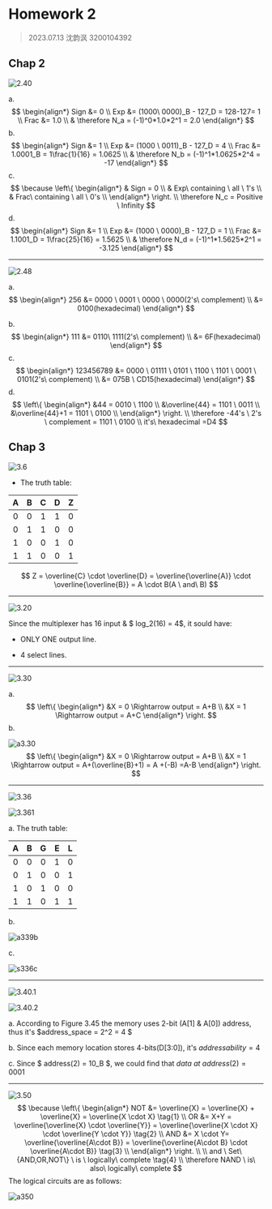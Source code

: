 # Homework 2

> 2023.07.13 沈韵沨 3200104392

## Chap 2

![2.40](/Users/shen/Desktop/2.40.png)

a.
$$
\begin{align*}
Sign &= 0 \\
Exp &= (1000\ 0000)_B - 127_D = 128-127= 1 \\
Frac &= 1.0 \\
& \therefore N_a = (-1)^0*1.0*2^1 = 2.0
\end{align*}
$$
b.
$$
\begin{align*}
Sign &= 1 \\
Exp &= (1000 \ 0011)_B - 127_D = 4 \\
Frac &= 1.0001_B = 1\frac{1}{16} = 1.0625 \\
& \therefore N_b = (-1)^1*1.0625*2^4 = -17
\end{align*}
$$
c.
$$
\because 
\left\{
\begin{align*}
& Sign = 0 \\
& Exp\ containing \ all \ 1's \\
& Frac\ containing \ all \ 0's \\
\end{align*}
\right. \\
\therefore N_c = Positive \ Infinity
$$
d.
$$
\begin{align*}
Sign &= 1 \\
Exp &= (1000 \ 0000)_B - 127_D = 1 \\
Frac &= 1.1001_D = 1\frac{25}{16} = 1.5625 \\
& \therefore N_d = (-1)^1*1.5625*2^1 = -3.125
\end{align*}
$$

---

![2.48](/Users/shen/Desktop/2.48.png)

a.
$$
\begin{align*}
256 &= 0000 \ 0001 \ 0000 \ 0000(2's\ complement) \\
&= 0100(hexadecimal)
\end{align*}
$$


b.
$$
\begin{align*}
111 &= 0110\ 1111(2's\ complement) \\
&= 6F(hexadecimal)
\end{align*}
$$
c.
$$
\begin{align*}
123456789 &= 0000 \ 01111 \ 0101 \ 1100 \ 1101 \ 0001 \ 0101(2's\ complement) \\
&= 075B \ CD15(hexadecimal)
\end{align*}
$$
d.
$$
\left\{
\begin{align*}
&44 = 0010 \ 1100 \\
&\overline{44} = 1101 \ 0011 \\
&\overline{44}+1 = 1101 \ 0100 \\
\end{align*}
\right. \\
\therefore -44's \ 2's \ complement = 1101 \ 0100 \\
it's\ hexadecimal =D4
$$

## Chap 3

![3.6](/Users/shen/Desktop/3.6.png)

- The truth table:

|  A   |  B   |  C   |  D   |  Z   |
| :--: | :--: | :--: | :--: | :--: |
|  0   |  0   |  1   |  1   |  0   |
|  0   |  1   |  1   |  0   |  0   |
|  1   |  0   |  0   |  1   |  0   |
|  1   |  1   |  0   |  0   |  1   |

$$
Z = \overline{C} \cdot \overline{D} = \overline{\overline{A}} \cdot \overline{\overline{B}} = A \cdot B(A \ and\ B)
$$

---

![3.20](/Users/shen/Desktop/3.20.png)

Since the multiplexer has 16 input & $ log_2(16) = 4$, it sould have:

- ONLY ONE output line.

- 4 select lines.

---

![3.30](/Users/shen/Desktop/3.30.png)

a. 
$$
\left\{
\begin{align*}
&X = 0 \Rightarrow output = A+B \\ 
&X = 1 \Rightarrow output = A+C
\end{align*}
\right.
$$
b.

![a3.30](/Users/shen/Desktop/a3.30.jpeg)
$$
\left\{
\begin{align*}
&X = 0 \Rightarrow output = A+B \\ 
&X = 1 \Rightarrow output = A+(\overline{B}+1) = A +(-B) =A-B
\end{align*}
\right.
$$

---

![3.36](/Users/shen/Desktop/3.36.png)

![3.361](/Users/shen/Desktop/3.361.png)

a. The truth table:

|  A   |  B   |  G   |  E   |  L   |
| :--: | :--: | :--: | :--: | :--: |
|  0   |  0   |  0   |  1   |  0   |
|  0   |  1   |  0   |  0   |  1   |
|  1   |  0   |  1   |  0   |  0   |
|  1   |  1   |  0   |  1   |  1   |

b.

![a339b](/Users/shen/Desktop/a339b.jpeg)

c.

![s336c](/Users/shen/Desktop/s336c.jpeg)

---

![3.40.1](/Users/shen/Desktop/3.40.1.png)

![3.40.2](/Users/shen/Desktop/3.40.2.png)

a. According to Figure 3.45 the memory uses 2-bit (A[1] & A[0]) address, thus it's $address\_space = 2^2 = 4 $

b. Since each memory location stores 4-bits(D[3:0]), it's $addressability = 4$

c. Since $ address(2) = 10_B $, we could find that $data\ at\ address(2) = 0001$

---

![3.50](/Users/shen/Desktop/3.50.png)
$$
\because
\left\{
\begin{align*}
NOT &= \overline{X} = \overline{X} + \overline{X} = \overline{X \cdot X} \tag{1} \\
OR &= X+Y = \overline{\overline{X} \cdot \overline{Y}} = \overline{\overline{X \cdot X} \cdot \overline{Y \cdot Y}} \tag{2} \\
AND &= X \cdot Y= \overline{\overline{A\cdot B}} = \overline{\overline{A\cdot B} \cdot \overline{A\cdot B}} \tag{3} \\
\end{align*}
\right.
\\
\\
and \ Set\{AND,OR,NOT\} \ is \ logically\ complete \tag{4} \\
\therefore NAND \ is\ also\ logically\ complete
$$
The logical circuits are as follows:

![a350](/Users/shen/Desktop/a350.jpeg)
